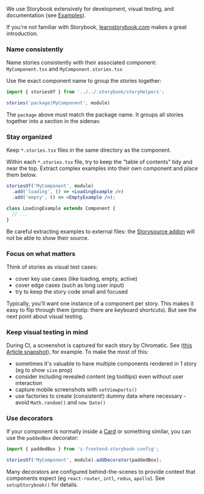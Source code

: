 We use Storybook extensively for development, visual testing, and documentation (see [Examples](#!/Examples)).

If you're not familiar with Storybook, [learnstorybook.com](https://www.learnstorybook.com) makes a great introduction.

### Name consistently

Name stories consistently with their associated component: `MyComponent.tsx` and `MyComponent.stories.tsx`

Use the exact component name to group the stories together:

<!-- prettier-ignore-start -->
```jsx static
import { storiesOf } from '../../.storybook/storyHelpers';

stories('package|MyComponent', module)
```
<!-- prettier-ignore-end -->

The `package` above must match the package name. It groups all stories together into a section in the sidenav.

### Stay organized

Keep `*.stories.tsx` files in the same directory as the component.

Within each `*.stories.tsx` file, try to keep the "table of contents" tidy and near the top. Extract complex
examples into their own component and place them below.

```jsx static
storiesOf('MyComponent', module)
  .add('loading', () => <LoadingExample />)
  .add('empty', () => <EmptyExample />);

class LoadingExample extends Component {
  // ...
}
```

Be careful extracting examples to external files: the [Storysource addon](https://github.com/storybooks/storybook/tree/next/addons/storysource) will not be able to show their source.

### Focus on what matters

Think of stories as visual test cases:

- cover key use cases (like loading, empty, active)
- cover edge cases (such as long user input)
- try to keep the story code small and focused

Typically, you'll want one instance of a component per story. This makes it easy to flip through them
(protip: there are keyboard shortcuts). But see the next point about visual testing.

### Keep visual testing in mind

During CI, a screenshot is captured for each story by Chromatic. See ([this Article snapshot](https://www.chromaticqa.com/snapshot?appId=5b3b13656e879e0024542ef7&id=5c5ba8ba67f6b800243e14b5)), for example. To make the most of this:

- sometimes it's valuable to have multiple components rendered in 1 story (eg to show `size` prop)
- consider including revealed content (eg tooltips) even without user interaction
- capture mobile screenshots with `setViewports()`
- use factories to create (consistent!) dummy data where necessary - avoid `Math.random()` and `new Date()`

### Use decorators

If your component is normally inside a [Card](#!/Card) or something similar, you can use the `paddedBox` decorator:

```jsx static
import { paddedBox } from 'z-frontend-storybook-config';

storiesOf('MyComponent', module).addDecorator(paddedBox);
```

Many decorators are configured behind-the-scenes to provide context that components expect (eg `react-router`, `intl`,
`redux`, `apollo`). See `setupStorybook()` for details.
